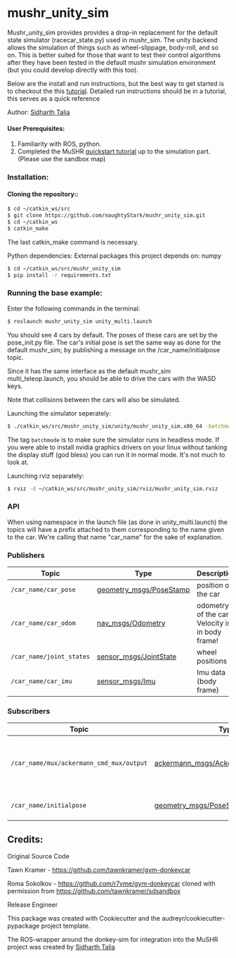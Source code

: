 # mushr_unity_sim

Mushr_unity_sim provides provides a drop-in replacement for the default state simulator (racecar_state.py) used in mushr_sim. The unity backend allows the simulation of things such as wheel-slippage, body-roll, and so on. This is better suited for those that want to test their control algorithms after they have been tested in the default mushr simulation environment (but you could develop directly with this too).

Below are the install and run instructions, but the best way to get started is to checkout the this [tutorial](https://mushr.io/tutorials/mushr_unity_sim/). Detailed run instructions should be in a tutorial, this serves as a quick reference

Author:
[Sidharth Talia](https://www.sidharthtalia.com/)

#### User Prerequisites:
1) Familiarity with ROS, python.
2) Completed the MuSHR [quickstart tutorial](https://mushr.io/tutorials/quickstart/) up to the simulation part. (Please use the sandbox map)

### Installation:

#### Cloning the repository::
``` bash
$ cd ~/catkin_ws/src
$ git clone https://github.com/naughtyStark/mushr_unity_sim.git
$ cd ~/catkin_ws
$ catkin_make
```
The last catkin_make command is necessary.

Python dependencies: 
External packages this project depends on: numpy 
``` bash
$ cd ~/catkin_ws/src/mushr_unity_sim
$ pip install -r requirements.txt
```

### Running the base example:
Enter the following commands in the terminal:
``` bash
$ roslaunch mushr_unity_sim unity_multi.launch
```

You should see 4 cars by default. The poses of these cars are set by the pose_init.py file. The car's initial pose is set the same way as done for the default mushr_sim; by publishing a message on the /car_name/initialpose topic. 

Since it has the same interface as the default mushr_sim multi_teleop.launch, you should be able to drive the cars with the WASD keys.

Note that collisions between the cars will also be simulated.

Launching the simulator seperately:
``` bash
$ ./catkin_ws/src/mushr_unity_sim/unity/mushr_unity_sim.x86_64 -batchmode
```
The tag `batchmode` is to make sure the simulator runs in headless mode. If you were able to install nvidia graphics drivers on your linux without tanking the display stuff (god bless) you can run it in normal mode. It's not much to look at.

Launching rviz separately:
``` bash
$ rviz -d ~/catkin_ws/src/mushr_unity_sim/rviz/mushr_unity_sim.rviz
```


### API
When using namespace in the launch file (as done in unity_multi.launch) the topics will have a prefix attached to them corresponding to the name given to the car. We're calling that name "car_name" for the sake of explanation.

### Publishers
Topic | Type | Description
------|------|------------
`/car_name/car_pose` | [geometry_msgs/PoseStamp](http://docs.ros.org/en/melodic/api/geometry_msgs/html/msg/PoseStamped.html)| position of the car
`/car_name/car_odom` | [nav_msgs/Odometry](http://docs.ros.org/en/melodic/api/nav_msgs/html/msg/Odometry.html)| odometry of the car. Velocity is in body frame!
`/car_name/joint_states` | [sensor_msgs/JointState](http://docs.ros.org/en/melodic/api/sensor_msgs/html/msg/JointState.html)| wheel positions
`/car_name/car_imu` | [sensor_msgs/Imu](http://docs.ros.org/en/melodic/api/sensor_msgs/html/msg/Imu.html)| Imu data (body frame)

### Subscribers
Topic | Type | Description
------|------|------------
`/car_name/mux/ackermann_cmd_mux/output` | [ackermann_msgs/AckermannDriveStamped](http://docs.ros.org/en/jade/api/ackermann_msgs/html/msg/AckermannDriveStamped.html)| steering and speed control commands to be sent to the car
`/car_name/initialpose` | [geometry_msgs/PoseStamp](http://docs.ros.org/en/melodic/api/geometry_msgs/html/msg/PoseStamped.html)| initial position of the car


## Credits:
Original Source Code

Tawn Kramer - https://github.com/tawnkramer/gym-donkeycar

Roma Sokolkov - https://github.com/r7vme/gym-donkeycar cloned with permission from https://github.com/tawnkramer/sdsandbox

Release Engineer

This package was created with Cookiecutter and the audreyr/cookiecutter-pypackage project template.

The ROS-wrapper around the donkey-sim for integration into the MuSHR project was created by [Sidharth Talia](https://www.sidharthtalia.com/)




